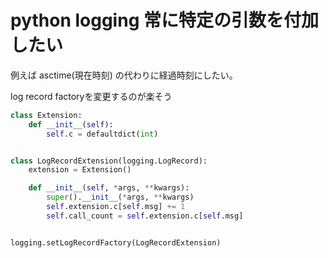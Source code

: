 # python logging 常に特定の引数を付加したい

例えば asctime(現在時刻) の代わりに経過時刻にしたい。

log record factoryを変更するのが楽そう

```python
class Extension:
    def __init__(self):
        self.c = defaultdict(int)


class LogRecordExtension(logging.LogRecord):
    extension = Extension()

    def __init__(self, *args, **kwargs):
        super().__init__(*args, **kwargs)
        self.extension.c[self.msg] += 1
        self.call_count = self.extension.c[self.msg]


logging.setLogRecordFactory(LogRecordExtension)
```
